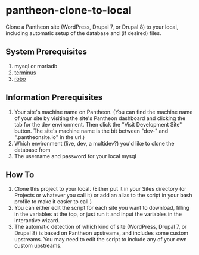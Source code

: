# pantheon-clone-to-local
Clone a Pantheon site (WordPress, Drupal 7, or Drupal 8) to your local, including automatic setup of the database and (if desired) files.

## System Prerequisites
1.   mysql or mariadb
2.   [terminus](https://pantheon.io/docs/terminus/install/)
3.   [robo](https://robo.li/)

## Information Prerequisites
1.   Your site's machine name on Pantheon. (You can find the machine name of your site by visiting the site's Pantheon dashboard and clicking the tab for the dev environment. Then click the "Visit Development Site" button. The site's machine name is the bit between "dev-" and ".pantheonsite.io" in the url.)
2.   Which environment (live, dev, a multidev?) you'd like to clone the database from
3.   The username and password for your local mysql

## How To
1.   Clone this project to your local. (Either put it in your Sites directory (or Projects or whatever you call it) or add an alias to the script in your bash profile to make it easier to call.)
2.   You can either edit the script for each site you want to download, filling in the variables at the top, or just run it and input the variables in the interactive wizard.
3.   The automatic detection of which kind of site (WordPress, Drupal 7, or Drupal 8) is based on Pantheon upstreams, and includes some custom upstreams. You may need to edit the script to include any of your own custom upstreams.
